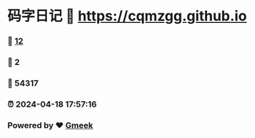 # 码字日记 :link: https://cqmzgg.github.io 
### :page_facing_up: [12](https://cqmzgg.github.io/tag.html) 
### :speech_balloon: 2 
### :hibiscus: 54317 
### :alarm_clock: 2024-04-18 17:57:16 
### Powered by :heart: [Gmeek](https://github.com/Meekdai/Gmeek)
